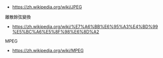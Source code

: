 
* https://zh.wikipedia.org/wiki/JPEG

離散餘弦變換

* https://zh.wikipedia.org/wiki/%E7%A6%BB%E6%95%A3%E4%BD%99%E5%BC%A6%E5%8F%98%E6%8D%A2


MPEG

* https://zh.wikipedia.org/wiki/MPEG